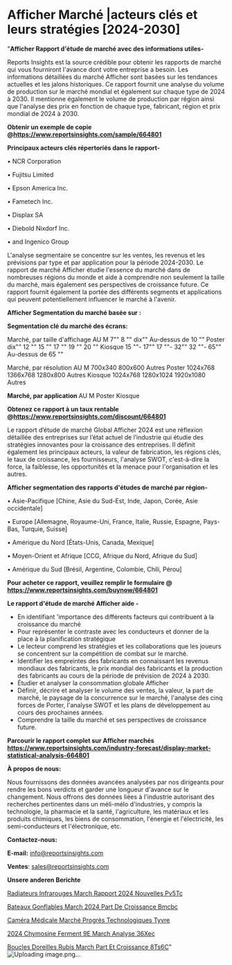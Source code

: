# Afficher Marché |acteurs clés et leurs stratégies [2024-2030]

"<strong>Afficher Rapport d'étude de marché avec des informations utiles-</strong>

Reports Insights est la source crédible pour obtenir les rapports de marché qui vous fourniront l'avance dont votre entreprise a besoin. Les informations détaillées du marché Afficher sont basées sur les tendances actuelles et les jalons historiques. Ce rapport fournit une analyse du volume de production sur le marché mondial et également sur chaque type de 2024 à 2030. Il mentionne également le volume de production par région ainsi que l'analyse des prix en fonction de chaque type, fabricant, région et prix mondial de 2024 à 2030.

<strong><b>Obtenir un exemple de copie @</b></strong><a href=https://www.reportsinsights.com/sample/664801><strong><b>https://www.reportsinsights.com/sample/664801</b></strong></a>

<b>Principaux acteurs clés répertoriés dans le rapport-</b>

<b> </b>• NCR Corporation

• Fujitsu Limited

• Epson America Inc.

• Fametech Inc.

• Displax SA

• Diebold Nixdorf Inc.

• and Ingenico Group

L'analyse segmentaire se concentre sur les ventes, les revenus et les prévisions par type et par application pour la période 2024-2030. Le rapport de marché Afficher étudie l'essence du marché dans de nombreuses régions du monde et aide à comprendre non seulement la taille du marché, mais également ses perspectives de croissance future. Ce rapport fournit également la portée des différents segments et applications qui peuvent potentiellement influencer le marché à l'avenir.

<strong>Afficher Segmentation du marché basée sur :</strong>

<strong> Segmentation clé du marché des écrans: </strong>

Marché, par taille d'affichage
AU M
7""
8 ""
dix""
Au-dessus de 10 ""
Poster
dix""
12 ""
15 ""
17 ""
19 ""
20 ""
Kiosque
15 ""- 17""
17 ""- 32""
32 ""- 65""
Au-dessus de 65 ""

Marché, par résolution
AU M
700x340
800x600
Autres
Poster
1024x768
1366x768
1280x800
Autres
Kiosque
1024x768
1280x1024
1920x1080
Autres

<strong> Marché, par application </strong>
AU M
Poster
Kiosque

<strong><b>Obtenez ce rapport à un taux rentable @</b></strong><a href=https://www.reportsinsights.com/discount/664801><strong><b>https://www.reportsinsights.com/discount/664801</b></strong></a>

Le rapport d’étude de marché Global Afficher 2024 est une réflexion détaillée des entreprises sur l’état actuel de l’industrie qui étudie des stratégies innovantes pour la croissance des entreprises. Il définit également les principaux acteurs, la valeur de fabrication, les régions clés, le taux de croissance, les fournisseurs, l'analyse SWOT, c'est-à-dire la force, la faiblesse, les opportunités et la menace pour l'organisation et les autres.

<strong>Afficher segmentation des rapports d'études de marché par région-</strong>

• Asie-Pacifique [Chine, Asie du Sud-Est, Inde, Japon, Corée, Asie occidentale]

• Europe [Allemagne, Royaume-Uni, France, Italie, Russie, Espagne, Pays-Bas, Turquie, Suisse]

• Amérique du Nord [États-Unis, Canada, Mexique]

• Moyen-Orient et Afrique [CCG, Afrique du Nord, Afrique du Sud]

• Amérique du Sud [Brésil, Argentine, Colombie, Chili, Pérou]

<strong>Pour acheter ce rapport, veuillez remplir le formulaire @   <a href=https://www.reportsinsights.com/buynow/664801>https://www.reportsinsights.com/buynow/664801</a></strong>

<strong>Le rapport d'étude de marché Afficher aide -</strong>
<ul>
  <li>En identifiant 'importance des différents facteurs qui contribuent à la croissance du marché</li>
  <li>Pour représenter le contraste avec les conducteurs et donner de la place à la planification stratégique</li>
  <li>Le lecteur comprend les stratégies et les collaborations que les joueurs se concentrent sur la compétition de combat sur le marché.</li>
  <li>Identifier les empreintes des fabricants en connaissant les revenus mondiaux des fabricants, le prix mondial des fabricants et la production des fabricants au cours de la période de prévision de 2024 à 2030.</li>
  <li>Étudier et analyser la consommation globale Afficher</li>
  <li>Définir, décrire et analyser le volume des ventes, la valeur, la part de marché, le paysage de la concurrence sur le marché, l'analyse des cinq forces de Porter, l'analyse SWOT et les plans de développement au cours des prochaines années.</li>
  <li>Comprendre la taille du marché et ses perspectives de croissance future.</li>
</ul>

<strong>Parcourir le rapport complet sur Afficher marchés <a href=https://www.reportsinsights.com/industry-forecast/display-market-statistical-analysis-664801>https://www.reportsinsights.com/industry-forecast/display-market-statistical-analysis-664801</a></strong>

<strong>À propos de nous:</strong>

Nous fournissons des données avancées analysées par nos dirigeants pour rendre les bons verdicts et garder une longueur d'avance sur le changement. Nous offrons des données liées à l'industrie autorisant des recherches pertinentes dans un méli-mélo d'industries, y compris la technologie, la pharmacie et la santé, l'agriculture, les matériaux et les produits chimiques, les biens de consommation, l'énergie et l'électricité, les semi-conducteurs et l'électronique, etc.

<strong>Contactez-nous:</strong>

<strong>E-mail:</strong> <a href=mailto:info@reportsinsights.com>info@reportsinsights.com</a>

<strong>Ventes</strong>: <a href=mailto:sales@reportsinsights.com>sales@reportsinsights.com</a>

<strong>Unsere anderen Berichte</strong>

<a href=https://www.linkedin.com/pulse/radiateurs-infrarouges-march%C3%A9-rapport-2024-nouvelles-pv5tc/>Radiateurs Infrarouges March Rapport 2024 Nouvelles Pv5Tc</a>

<a href=https://www.linkedin.com/pulse/bateaux-gonflables-march%C3%A9-2024-part-de-croissance-bmcbc/>Bateaux Gonflables March 2024 Part De Croissance Bmcbc</a>

<a href=https://www.linkedin.com/pulse/caméra-médicale-marché-progrès-technologiques-tyvre/>Caméra Médicale Marché Progrès Technologiques Tyvre</a>

<a href=https://www.linkedin.com/pulse/2024-chymosine-ferment%C3%A9e-march%C3%A9-analyse-36xec/>2024 Chymosine Ferment 9E March Analyse 36Xec</a>

<a href=https://www.linkedin.com/pulse/boucles-doreilles-rubis-march%C3%A9-part-et-croissance-8ts6c/>Boucles Doreilles Rubis March Part Et Croissance 8Ts6C</a>"
![Uploading image.png…]()
